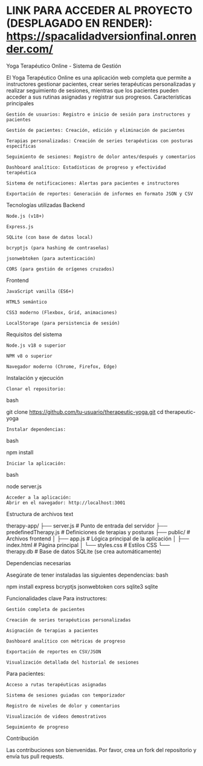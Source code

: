 # LINK PARA ACCEDER AL PROYECTO (DESPLAGADO EN RENDER): https://spacalidadversionfinal.onrender.com/



Yoga Terapéutico Online - Sistema de Gestión


El Yoga Terapéutico Online es una aplicación web completa que permite a instructores gestionar pacientes, crear series terapéuticas personalizadas y realizar seguimiento de sesiones, mientras que los pacientes pueden acceder a sus rutinas asignadas y registrar sus progresos.
Características principales

    Gestión de usuarios: Registro e inicio de sesión para instructores y pacientes

    Gestión de pacientes: Creación, edición y eliminación de pacientes

    Terapias personalizadas: Creación de series terapéuticas con posturas específicas

    Seguimiento de sesiones: Registro de dolor antes/después y comentarios

    Dashboard analítico: Estadísticas de progreso y efectividad terapéutica

    Sistema de notificaciones: Alertas para pacientes e instructores

    Exportación de reportes: Generación de informes en formato JSON y CSV

Tecnologías utilizadas
Backend

    Node.js (v18+)

    Express.js

    SQLite (con base de datos local)

    bcryptjs (para hashing de contraseñas)

    jsonwebtoken (para autenticación)

    CORS (para gestión de orígenes cruzados)

Frontend

    JavaScript vanilla (ES6+)

    HTML5 semántico

    CSS3 moderno (Flexbox, Grid, animaciones)

    LocalStorage (para persistencia de sesión)

Requisitos del sistema

    Node.js v18 o superior

    NPM v8 o superior

    Navegador moderno (Chrome, Firefox, Edge)

Instalación y ejecución

    Clonar el repositorio:

bash

git clone https://github.com/tu-usuario/therapeutic-yoga.git
cd therapeutic-yoga

    Instalar dependencias:

bash

npm install

    Iniciar la aplicación:

bash

node server.js

    Acceder a la aplicación:
    Abrir en el navegador: http://localhost:3001

Estructura de archivos
text

therapy-app/
├── server.js               # Punto de entrada del servidor
├── predefinedTherapy.js    # Definiciones de terapias y posturas
├── public/                 # Archivos frontend
│   ├── app.js              # Lógica principal de la aplicación
│   ├── index.html          # Página principal
│   └── styles.css          # Estilos CSS
└── therapy.db              # Base de datos SQLite (se crea automáticamente)

Dependencias necesarias

Asegúrate de tener instaladas las siguientes dependencias:
bash

npm install express bcryptjs jsonwebtoken cors sqlite3 sqlite

Funcionalidades clave
Para instructores:

    Gestión completa de pacientes

    Creación de series terapéuticas personalizadas

    Asignación de terapias a pacientes

    Dashboard analítico con métricas de progreso

    Exportación de reportes en CSV/JSON

    Visualización detallada del historial de sesiones

Para pacientes:

    Acceso a rutas terapéuticas asignadas

    Sistema de sesiones guiadas con temporizador

    Registro de niveles de dolor y comentarios

    Visualización de videos demostrativos

    Seguimiento de progreso

Contribución

Las contribuciones son bienvenidas. Por favor, crea un fork del repositorio y envía tus pull requests.
